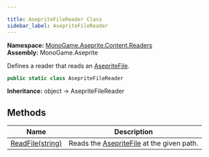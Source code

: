 ```yaml
---

title: AsepriteFileReader Class
sidebar_label: AsepriteFileReader
---
```

**Namespace:** [MonoGame.Aseprite.Content.Readers](../)  
**Assembly:** MonoGame.Aseprite

Defines a reader that reads an [AsepriteFile](../../../AsepriteFile/).

```csharp
public static class AsepriteFileReader
```

**Inheritance:** object → AsepriteFileReader

## Methods

| Name                                    | Description                                                                 |
| --------------------------------------- | --------------------------------------------------------------------------- |
| [ReadFile(string)](Methods/ReadFile) | Reads the [AsepriteFile](../../../AsepriteFile/) at the given path. |


